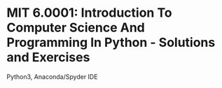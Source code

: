 # MIT 6.0001: Introduction To Computer Science And Programming In Python - Solutions and Exercises

Python3, Anaconda/Spyder IDE
